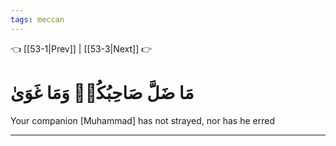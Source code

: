 ```yaml
---
tags: meccan
---
```


👈 [[53-1|Prev]] | [[53-3|Next]] 👉

# مَا ضَلَّ صَاحِبُكُمۡ وَمَا غَوَىٰ

Your companion [Muhammad] has not strayed, nor has he erred

---


